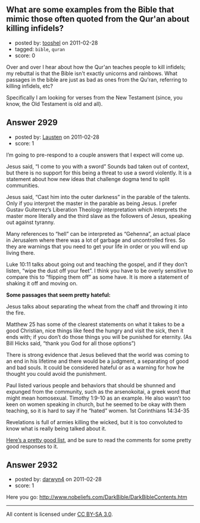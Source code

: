 ## What are some examples from the Bible that mimic those often quoted from the Qur'an about killing infidels?

- posted by: [tooshel](https://stackexchange.com/users/-1/817-tooshel) on 2011-02-28
- tagged: `bible`, `quran`
- score: 0

Over and over I hear about how the Qur'an teaches people to kill infidels; my rebuttal is that the Bible isn't exactly unicorns and rainbows. What passages in the bible are just as bad as ones from the Qu'ran, referring to killing infidels, etc? 

Specifically I am looking for verses from the New Testament (since, you know, the Old Testament is old and all). 


## Answer 2929

- posted by: [Lausten](https://stackexchange.com/users/-1/584-lausten) on 2011-02-28
- score: 1

<p>I’m going to pre-respond to a couple answers that I expect will come up. </p>

<p>Jesus said, “I come to you with a sword” Sounds bad taken out of context, but there is no support for this being a threat to use a sword violently. It is a statement about how new ideas that challenge dogma tend to split communities. </p>

<p>Jesus said, “Cast him into the outer darkness” in the parable of the talents. Only if you interpret the master in the parable as being Jesus. I prefer Gustav Guiterrez’s Liberation Theology interpretation which interprets the master more literally and the third slave as the followers of Jesus, speaking out against tyranny. </p>

<p>Many references to “hell” can be interpreted as “Gehenna”, an actual place in Jerusalem where there was a lot of garbage and uncontrolled fires. So they are warnings that you need to get your life in order or you will end up living there. </p>

<p>Luke 10:11 talks about going out and teaching the gospel, and if they don’t listen, “wipe the dust off your feet”. I think you have to be overly sensitive to compare this to “flipping them off” as some have. It is more a statement of shaking it off and moving on. </p>

<p><strong>Some passages that seem pretty hateful:</strong></p>

<p>Jesus talks about separating the wheat from the chaff and throwing it into the fire. </p>

<p>Matthew 25 has some of the clearest statements on what it takes to be a good Christian, nice things like feed the hungry and visit the sick, then it ends with; if you don’t do those things you will be punished for eternity. (As Bill Hicks said, “thank you God for all those options”)</p>

<p>There is strong evidence that Jesus believed that the world was coming to an end in his lifetime and there would be a judgment, a separating of good and bad souls. It could be considered hateful or as a warning for how he thought you could avoid the punishment. </p>

<p>Paul listed various people and behaviors that should be shunned and expunged from the community, such as the arsenokoitai, a greek word that might mean homosexual. Timothy 1:9-10 as an example. He also wasn’t too keen on women speaking in church, but he seemed to be okay with them teaching, so it is hard to say if he “hated” women. 1st Corinthians 14:34-35</p>

<p>Revelations is full of armies killing the wicked, but it is too convoluted to know what is really being talked about it. </p>

<p><a href="http://gretachristina.typepad.com/greta_christinas_weblog/2007/08/eternal-fire-wh.html" rel="nofollow">Here’s a pretty good list</a>, and be sure to read the comments for some pretty good responses to it.  </p>



## Answer 2932

- posted by: [darwyn4](https://stackexchange.com/users/-1/1161-darwyn4) on 2011-02-28
- score: 1

Here you go: http://www.nobeliefs.com/DarkBible/DarkBibleContents.htm



---

All content is licensed under [CC BY-SA 3.0](https://creativecommons.org/licenses/by-sa/3.0/).
